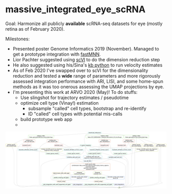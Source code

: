 # massive_integrated_eye_scRNA

Goal: Harmonize all publicly **available** scRNA-seq datasets for eye (mostly retina as of February 2020).

Milestones: 

 - Presented poster Genome Informatics 2019 (November). Managed to get a prototype integration with [fastMNN](https://rdrr.io/github/LTLA/batchelor/man/fastMNN.html). 
  - Lior Pachter suggested using [scVI](https://scvi.readthedocs.io/en/stable/) to do the dimension reduction step
  - He also suggested using his/Sina's [kb python](https://github.com/pachterlab/kb_python) to run velocity estimates
- As of Feb 2020 I've swapped over to scVI for the dimensionality reduction and tested a **wide** range of parameters and more rigorously assessed integration performance with ARI, LISI, and some home-spun methods as it was too onerous assessing the UMAP projections by eye. 
- I'm presenting this work at ARVO 2020 (May)! To do stuffs:
  - Use slingshot for trajectory estimates / pseudotime
  - optimize cell type (Vinay!) estimation 
    - subsample "called" cell types, bootstrap and re-identify
    - ID "called" cell types with potential mis-calls
  - build prototype web app
  - 

![](https://github.com/davemcg/massive_integrated_eye_scRNA/blob/master/miescRNA.svg)
